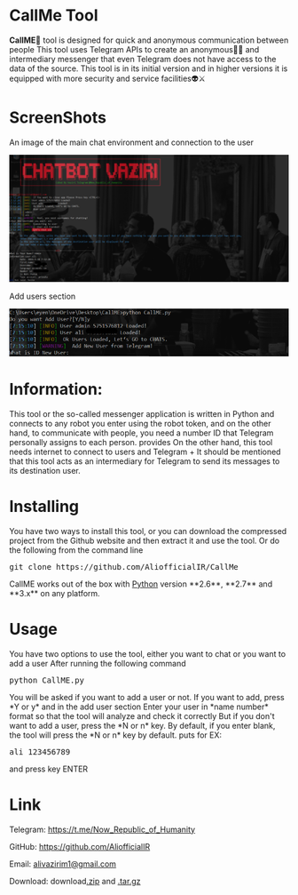 # CallMe Tool
<p><b>CallME🦂</b> tool is designed for quick and anonymous communication between people
This tool uses Telegram APIs to create an anonymous👨‍💻 and intermediary messenger that even Telegram does not have access to the data of the source.
This tool is in its initial version and in higher versions it is equipped with more security and service facilities👽⚔</p>
<h1>ScreenShots</h1>
<p>An image of the main chat environment and connection to the user</p>
<img src="https://raw.githubusercontent.com/AliofficialIR/CallMe/refs/heads/main/images/main.png">
<p>Add users section</p>
<img src="https://raw.githubusercontent.com/AliofficialIR/CallMe/refs/heads/main/images/add_user.png">
<h1>Information:</h1>
<p>This tool or the so-called messenger application is written in Python and connects to any robot you enter using the robot token, and on the other hand, to communicate with people, you need a number ID that Telegram personally assigns to each person. provides
On the other hand, this tool needs internet to connect to users and Telegram
+ It should be mentioned that this tool acts as an intermediary for Telegram to send its messages to its destination user.</p>

<h1>Installing</h1>
<p>You have two ways to install this tool, or you can download the compressed project from the Github website and then extract it and use the tool.
Or do the following from the command line</p>
<pre>
git clone https://github.com/AliofficialIR/CallMe
</pre>
CallME works out of the box with <a href="https://www.python.org/download/">Python</a> version **2.6**, **2.7** and **3.x** on any platform.

<h1>Usage</h1>
<p>You have two options to use the tool, either you want to chat or you want to add a user
After running the following command
<pre>
python CallME.py
</pre>
You will be asked if you want to add a user or not. If you want to add, press *Y or y* and in the add user section
Enter your user in *name number* format so that the tool will analyze and check it correctly
But if you don't want to add a user, press the *N or n* key. By default, if you enter blank, the tool will press the *N or n* key by default. puts
for EX:
<pre>
ali 123456789
</pre>
and press key ENTER

</p>
<h1>Link</h1>
<p>Telegram: <a href="https://t.me/Now_Republic_of_Humanity">https://t.me/Now_Republic_of_Humanity</a></p>
<p>GitHub: <a href="https://github.com/AliofficialIR">https://github.com/AliofficialIR</a></p>
<p>Email: <a href="alivazirim1@gmail.com">alivazirim1@gmail.com</a></p>
<p>Download: download<a href="https://github.com/AliofficialIR/CallMe/archive/refs/heads/main.zip">.zip</a> and <a href="https://github.com/AliofficialIR/CallMe/tarball/master">.tar.gz</a></p>

